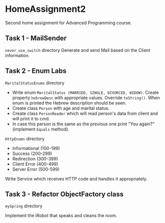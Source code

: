 # HomeAssignment2
Second home assignment for Advanced Programming course.

## Task 1 - MailSender
```never_use_switch``` directory
Generate and send Mail based on the Client information.


## Task 2 - Enum Labs
```MaritalStatusEnums``` directory
* Write enum ```MaritalStatus (MARRIED, SINGLE, DIVORCED, WIDOW)```. 
Create property ```hebrewDesc``` with appropriate values. 
Override ```toString()```. When enum is printed the Hebrew description should be seen.
* Create class ```Person``` with age and marital status.
* Create class ```PersonReader``` which will read person's data from client and will print it to cmd.
* In case this person is the same as the previous one print "You again?" (implement ```Equals``` method).

```HttpEnums``` directory
* Informational (100-199)
* Success (200-299)
* Redirection (300-399)
* Client Error (400-499)
* Server Error (500-599)

Write Service which receives HTTP code and handles it appropriately.


## Task 3 - Refactor ObjectFactory class
```mySpring``` directory

Implement the iRobot that speaks and cleans the room.

